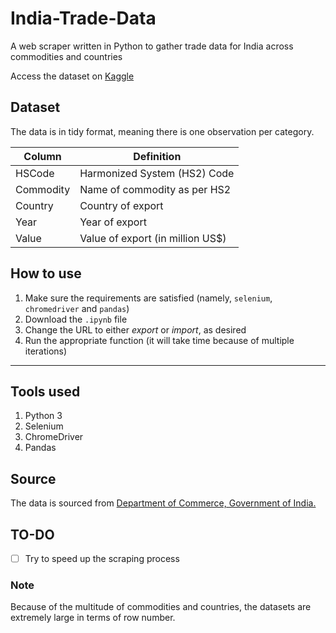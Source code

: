 # India-Trade-Data

A web scraper written in Python to gather trade data for India across commodities and countries

Access the dataset on [Kaggle](https://www.kaggle.com/lakshyaag/india-trade-data)

## Dataset
The data is in tidy format, meaning there is one observation per category.

|Column|Definition|
|--|--|
|HSCode|Harmonized System (HS2) Code|
|Commodity|Name of commodity as per HS2|
|Country|Country of export|
|Year|Year of export|
|Value|Value of export (in million US$)

## How to use
1. Make sure the requirements are satisfied (namely, `selenium`, `chromedriver` and `pandas`)
2. Download the `.ipynb` file
3. Change the URL to either *export* or *import*, as desired
4. Run the appropriate function (it will take time because of multiple iterations)

---
## Tools used
1. Python 3
2. Selenium
3. ChromeDriver
4. Pandas

## Source
The data is sourced from [Department of Commerce, Government of India.](https://commerce-app.gov.in/eidb/Default.asp)

## TO-DO

 - [ ] Try to speed up the scraping process

### Note
Because of the multitude of commodities and countries, the datasets are extremely large in terms of row number.
